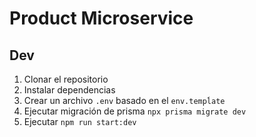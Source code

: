 # Product Microservice



## Dev

1. Clonar el repositorio
2. Instalar dependencias
3. Crear un archivo `.env` basado en el `env.tempĺate`
4. Ejecutar migración de prisma `npx prisma migrate dev`
5. Ejecutar `npm run start:dev`